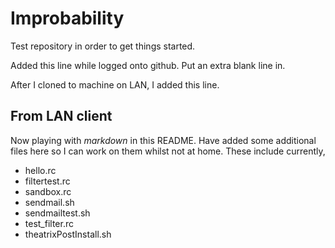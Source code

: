 Improbability
=============

Test repository in order to get things started.

Added this line while logged onto github. Put an extra blank line in.

After I cloned to machine on LAN, I added this line.

## From LAN client
Now playing with _markdown_ in this README. Have added some additional files here so I can work on them whilst not at home.
These include currently,
* hello.rc
* filtertest.rc
* sandbox.rc
* sendmail.sh
* sendmailtest.sh
* test_filter.rc
* theatrixPostInstall.sh

